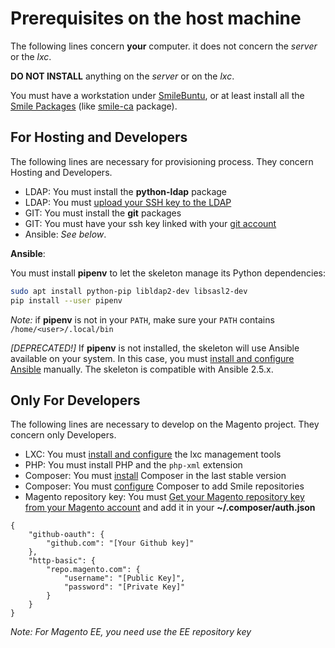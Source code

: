 # Prerequisites on the host machine

The following lines concern **your** computer. it does not concern the *server* or the *lxc*.

**DO NOT INSTALL** anything on the *server* or on the *lxc*.

You must have a workstation under [SmileBuntu](https://wiki.smile.fr/view/Systeme.ConfigPostes/ConfigUbuntu),
or at least install all the [Smile Packages](https://wiki.smile.fr/view/Adminsys/UbuntuSmilebuntu)
(like [smile-ca](https://wiki.smile.fr/view/Systeme/ConfigPostes/SmileSSLCertificates#How_to_install_in_Linux) package).

## For Hosting and Developers

The following lines are necessary for provisioning process. They concern Hosting and Developers.

- LDAP:     You must install the **python-ldap** package
- LDAP:     You must [upload your SSH key to the LDAP ](https://wiki.smile.fr/view/Systeme/UsingSmileLDAP#Upload_your_SSH_key_to_the_LDAP)
- GIT:      You must install the **git** packages
- GIT:      You must have your ssh key linked with your [git account](https://git.smile.fr/profile/keys)
- Ansible:  *See below*.

**Ansible**:

You must install **pipenv** to let the skeleton manage its Python dependencies:

```bash
sudo apt install python-pip libldap2-dev libsasl2-dev
pip install --user pipenv
```

*Note:* if **pipenv** is not in your `PATH`, make sure your `PATH` contains `/home/<user>/.local/bin`

*\[DEPRECATED!\]* If **pipenv** is not installed, the skeleton will use Ansible available on your system. In this case, you must [install and configure Ansible](https://wiki.smile.fr/view/Systeme/AnsibleIntro) manually.
The skeleton is compatible with Ansible 2.5.x.

## Only For Developers

The following lines are necessary to develop on the Magento project. They concern only Developers.

- LXC: You must [install and configure](https://wiki.smile.fr/view/Dirtech/LxcForDevs) the lxc management tools 
- PHP: You must install PHP and the `php-xml` extension
- Composer: You must [install](https://getcomposer.org/doc/00-intro.md#globally) Composer in the last stable version
- Composer: You must [configure](https://wiki.smile.fr/view/PHP/HowToConfigComposer) Composer to add Smile repositories
- Magento repository key: You must [Get your Magento repository key from your Magento account](http://devdocs.magento.com/guides/v2.0/install-gde/prereq/connect-auth.html) and add it in your __~/.composer/auth.json__

```
{
    "github-oauth": {
        "github.com": "[Your Github key]"
    },
    "http-basic": {
        "repo.magento.com": {
            "username": "[Public Key]",
            "password": "[Private Key]"
        }
    }
}
```

*Note: For Magento EE, you need use the EE repository key*
